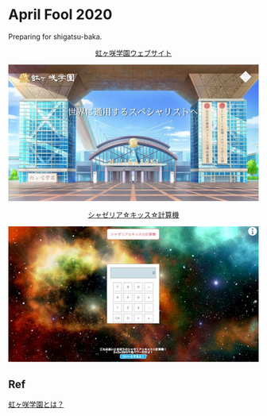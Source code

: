 # April Fool 2020

Preparing for shigatsu-baka.


<p align="center">
  <a href="https://nijigasaki-school.web.app/">虹ヶ咲学園ウェブサイト</a>
</p>
<p align="center">
  <img src="docs/readme_niji.jpg" width="600">
</p>

<p align="center">
  <a href="https://cyazalea-kiss-calc.web.app/">シャゼリア☆キッス☆計算機</a>
</p>
<p align="center">
  <img src="docs/readme_calc.jpg" width="600">
</p>



## Ref

[虹ヶ咲学園とは？](https://www.klab.com/jp/press/detail/id=6007)